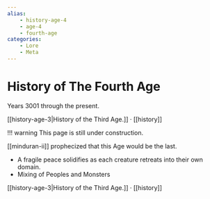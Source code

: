 ```yaml
---
alias:
    - history-age-4
    - age-4
    - fourth-age
categories:
    - Lore
    - Meta
---
```

# History of The Fourth Age

Years 3001 through the present.

[[history-age-3|History of the Third Age.]] · [[history]]

!!! warning
    This page is still under construction.

[[minduran-ii]] prophecized that this Age would be the last.

- A fragile peace solidifies as each creature retreats into their own domain.
- Mixing of Peoples and Monsters

[[history-age-3|History of the Third Age.]] · [[history]]
